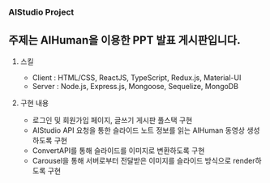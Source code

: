 ### AIStudio Project

## 주제는 AIHuman을 이용한 PPT 발표 게시판입니다.

1. 스킬
    - Client : HTML/CSS, ReactJS, TypeScript, Redux.js, Material-UI
    - Server : Node.js, Express.js, Mongoose, Sequelize, MongoDB

2. 구현 내용
    - 로그인 및 회원가입 페이지, 글쓰기 게시판 풀스택 구현
    - AIStudio API 요청을 통한 슬라이드 노트 정보를 읽는 AIHuman 동영상 생성하도록 구현
    - ConvertAPI를 통해 슬라이드를 이미지로 변환하도록 구현
    - Carousel을 통해 서버로부터 전달받은 이미지를 슬라이드 방식으로 render하도록 구현
